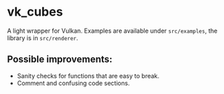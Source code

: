 # vk_cubes

A light wrapper for Vulkan. Examples are available under `src/examples`, the library is in `src/renderer`.

## Possible improvements:
- Sanity checks for functions that are easy to break.
- Comment and confusing code sections.